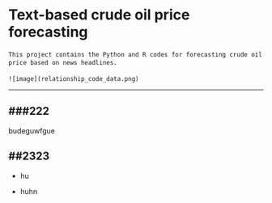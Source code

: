 # Text-based crude oil price forecasting

    This project contains the Python and R codes for forecasting crude oil price based on news headlines.

    ![image](relationship_code_data.png)

-----------
###222
-----------
budeguwfgue

##2323
---------
- hu

- huhn

